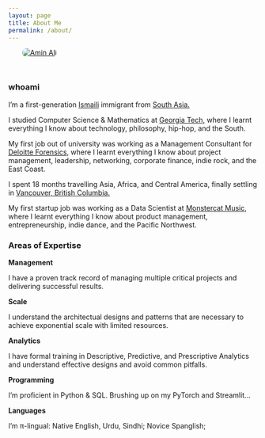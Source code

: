 ```yaml
---
layout: page
title: About Me
permalink: /about/
---
```


<section id="introduction">
    <div class="wrapper">
        <article class="post">
            <div class="post-content">
                <p><a href="{{ site.author.instagram }}" target="_blank">
                        <img alt="Amin Ali" src="{{ site.author.image2 }}" style="float: center; max-width: 90%; margin: 0 0 2em 2em; border-radius: 999px" />
                    </a>
                </p>
                <h3>whoami</h3>
                <p>I’m a first-generation <a href="https://the.ismaili/us/en/about/ismaili-community">Ismaili</a> immigrant from <a href="https://www.penguinrandomhouse.com/books/307954/instant-city-by-steve-inskeep/">South Asia.</a></p>    
                <p>I studied Computer Science & Mathematics at <a href="https://www.gatech.edu">Georgia Tech,</a> where I learnt everything I know about technology, philosophy, hip-hop, and the South.</p> 
                <p>My first job out of university was working as a Management Consultant for <a href="https://www2.deloitte.com/us/en/pages/advisory/articles/forensic-analytics-in-fraud-investigations.html">Deloitte Forensics,</a> where I learnt everything I know about project management, leadership, networking, corporate finance, indie rock, and the East Coast.</p> 
                <p>I spent 18 months travelling Asia, Africa, and Central America, finally settling in  <a href="https://vancouver.ca/guides/visiting-vancouver.aspx">Vancouver, British Columbia.</a></p> 
                <p>My first startup job was working as a Data Scientist at <a href="https://www.monstercat.com/about">Monstercat Music,</a> where I learnt everything I know about product management, entrepreneurship, indie dance, and the Pacific Northwest.</p>                 
            </div>
        </article>
        <h3>Areas of Expertise</h3>
        <article class="post">
            <div class="post-content">
                <p><strong>Management</strong></p>
                <p>I have a proven track record of managing multiple critical projects and delivering successful results.</p>    
                <p><strong>Scale</strong></p>
                <p>I understand the architectual designs and patterns that are necessary to achieve exponential scale with limited resources.</p>    
                <p><strong>Analytics</strong></p>
                <p>I have formal training in Descriptive, Predictive, and Prescriptive Analytics and understand effective designs and avoid common pitfalls.</p>    
                <p><strong>Programming</strong></p>
                <p>I’m proficient in Python & SQL. Brushing up on my PyTorch and Streamlit...</p>
                <p><strong>Languages</strong></p>
                <p>I’m &pi;-lingual: Native English, Urdu, Sindhi; Novice Spanglish;</p>
            </div>
        </article>        
    </div>
</section>

